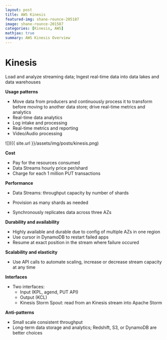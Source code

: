```yaml
---
layout: post
title: AWS Kinesis
featured-img: shane-rounce-205187
image: shane-rounce-201587
categories: [Kinesis, AWS]
mathjax: true
summary: AWS Kinesis Overview
---
```


# Kinesis

Load and analyze streaming data; Ingest real-time data into data lakes and data warehouses

**Usage patterns**
- Move data from producers and continuously process it to transform before moving to another data store; drive real-time metrics and analytics
- Real-time data analytics
- Log intake and processing
- Real-time metrics and reporting
- Video/Audio processing

![]({{ site.url }}/assets/img/posts/kinesis.png)

**Cost**
- Pay for the resources consumed
- Data Streams hourly price per/shard
- Charge for each 1 million PUT transactions

**Performance**
- Data Streams: throughput capacity by number of shards
- Provision as many shards as needed

- Synchronously replicates data across three AZs

**Durability and availability**
- Highly available and durable due to config of multiple AZs in one region
- Use cursor in DynamoDB to restart failed apps
- Resume at exact position in the stream where failure occured

**Scalability and elasticity**
- Use API calls to automate scaling, increase or decrease stream capacity at any time

**Interfaces**
- Two interfaces:
  - Input (KPL, agend, PUT API)
  - Output (KCL)
  - Kinesis Storm Spout: read from an Kinesis stream into Apache Storm

**Anti-patterns**
- Small scale consistent throughput
- Long-term data storage and analytics; Redshift, S3, or DynamoDB are better choices
